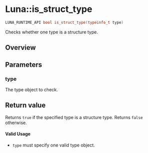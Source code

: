 # Luna::is_struct_type

```c++
LUNA_RUNTIME_API bool is_struct_type(typeinfo_t type)
```

Checks whether one type is a structure type. 

## Overview


## Parameters
### type
The type object to check. 

## Return value
Returns `true` if the specified type is a structure type. Returns `false` otherwise. 

#### Valid Usage
* `type` must specify one valid type object. 

